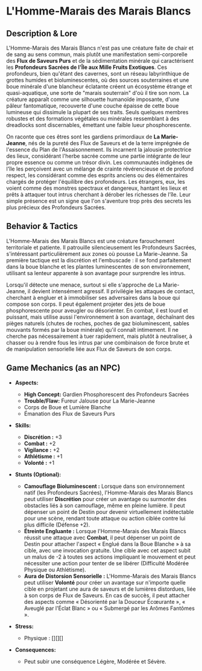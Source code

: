 # L'Homme-Marais des Marais Blancs

## Description & Lore

L'Homme-Marais des Marais Blancs n'est pas une créature faite de chair et de sang au sens commun, mais plutôt une manifestation semi-corporelle des **Flux de Saveurs Purs** et de la sédimentation minérale qui caractérisent les **Profondeurs Sacrées de l'Île aux Mille Fruits Exotiques**. Ces profondeurs, bien qu'étant des cavernes, sont un réseau labyrinthique de grottes humides et bioluminescentes, où des sources souterraines et une boue minérale d'une blancheur éclatante créent un écosystème étrange et quasi-aquatique, une sorte de "marais souterrain" d'où il tire son nom. La créature apparaît comme une silhouette humanoïde imposante, d'une pâleur fantomatique, recouverte d'une couche épaisse de cette boue lumineuse qui dissimule la plupart de ses traits. Seuls quelques membres robustes et des formations végétales ou minérales ressemblant à des dreadlocks sont discernables, émettant une faible lueur phosphorescente.

On raconte que ces êtres sont les gardiens primordiaux de **La Marie-Jeanne**, nés de la pureté des Flux de Saveurs et de la terre imprégnée de l'essence du Plan de l'Assaisonnement. Ils incarnent la jalousie protectrice des lieux, considérant l'herbe sacrée comme une partie intégrante de leur propre essence ou comme un trésor divin. Les communautés indigènes de l'île les perçoivent avec un mélange de crainte révérencieuse et de profond respect, les considérant comme des esprits anciens ou des élémentaires chargés de protéger l'équilibre des profondeurs. Les étrangers, eux, les voient comme des monstres spectraux et dangereux, hantant les lieux et prêts à attaquer tout intrus cherchant à dérober les richesses de l'île. Leur simple présence est un signe que l'on s'aventure trop près des secrets les plus précieux des Profondeurs Sacrées.

## Behavior & Tactics

L'Homme-Marais des Marais Blancs est une créature farouchement territoriale et patiente. Il patrouille silencieusement les Profondeurs Sacrées, s'intéressant particulièrement aux zones où pousse La Marie-Jeanne. Sa première tactique est la discrétion et l'embuscade : il se fond parfaitement dans la boue blanche et les plantes luminescentes de son environnement, utilisant sa lenteur apparente à son avantage pour surprendre les intrus.

Lorsqu'il détecte une menace, surtout si elle s'approche de La Marie-Jeanne, il devient intensément agressif. Il privilégie les attaques de contact, cherchant à engluer et à immobiliser ses adversaires dans la boue qui compose son corps. Il peut également projeter des jets de boue phosphorescente pour aveugler ou désorienter. En combat, il est lourd et puissant, mais utilise aussi l'environnement à son avantage, déchaînant des pièges naturels (chutes de roches, poches de gaz bioluminescent, sables mouvants formés par la boue minérale) qu'il connaît intimement. Il ne cherche pas nécessairement à tuer rapidement, mais plutôt à neutraliser, à chasser ou à rendre fous les intrus par une combinaison de force brute et de manipulation sensorielle liée aux Flux de Saveurs de son corps.

## Game Mechanics (as an NPC)

-   **Aspects:**
    -   **High Concept:** Gardien Phosphorescent des Profondeurs Sacrées
    -   **Trouble/Flaw:** Fureur Jalouse pour La Marie-Jeanne
    -   Corps de Boue et Lumière Blanche
    -   Émanation des Flux de Saveurs Purs

-   **Skills:**
    -   **Discrétion :** +3
    -   **Combat :** +2
    -   **Vigilance :** +2
    -   **Athlétisme :** +1
    -   **Volonté :** +1

-   **Stunts (Optional):**
    -   **Camouflage Bioluminescent :** Lorsque dans son environnement natif (les Profondeurs Sacrées), l'Homme-Marais des Marais Blancs peut utiliser **Discrétion** pour créer un avantage ou surmonter des obstacles liés à son camouflage, même en pleine lumière. Il peut dépenser un point de Destin pour devenir virtuellement indétectable pour une scène, rendant toute attaque ou action ciblée contre lui plus difficile (Défense +2).
    -   **Étreinte Engluante :** Lorsque l'Homme-Marais des Marais Blancs réussit une attaque avec **Combat**, il peut dépenser un point de Destin pour attacher l'aspect « Englué dans la Boue Blanche » à sa cible, avec une invocation gratuite. Une cible avec cet aspect subit un malus de -2 à toutes ses actions impliquant le mouvement et peut nécessiter une action pour tenter de se libérer (Difficulté Modérée Physique ou Athlétisme).
    -   **Aura de Distorsion Sensorielle :** L'Homme-Marais des Marais Blancs peut utiliser **Volonté** pour créer un avantage sur n'importe quelle cible en projetant une aura de saveurs et de lumières distordues, liée à son corps de Flux de Saveurs. En cas de succès, il peut attacher des aspects comme « Désorienté par la Douceur Écœurante », « Aveuglé par l'Éclat Blanc » ou « Submergé par les Arômes Fantômes ».

-   **Stress:**
    -   Physique : [][][]

-   **Consequences:**
    -   Peut subir une conséquence Légère, Modérée et Sévère.
